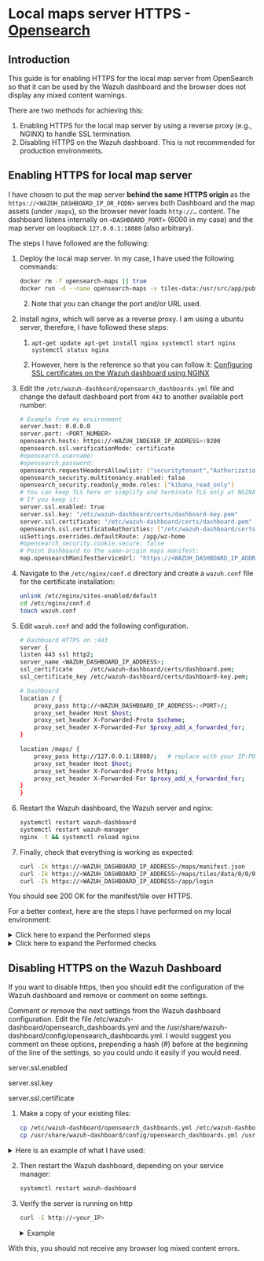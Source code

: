 # Local maps server HTTPS - [Opensearch](https://docs.opensearch.org/latest/dashboards/visualize/selfhost-maps-server/)

## Introduction

This guide is for enabling HTTPS for the local map server from OpenSearch so that it can be used by the Wazuh dashboard and the browser does not display any mixed content warnings.

There are two methods for achieving this:
1. Enabling HTTPS for the local map server by using a reverse proxy (e.g., NGINX) to handle SSL termination.
2. Disabling HTTPS on the Wazuh dashboard. This is not recommended for production environments.

## Enabling HTTPS for local map server

I have chosen to put the map server **behind the same HTTPS origin** as the `https://<WAZUH_DASHBOARD_IP_OR_FQDN>` serves both Dashboard and the map assets (under `/maps`), so the browser never loads `http://…` content. The dashboard listens internally on `<DASHBOARD_PORT>` (6000 in my case) and the map server on loopback `127.0.0.1:18080` (also arbitrary).

The steps I have followed are the following:

1. Deploy the local map server. In my case, I have used the following commands:
    
    ```bash
    docker rm -f opensearch-maps || true
    docker run -d --name opensearch-maps -v tiles-data:/usr/src/app/public/tiles/data/ -e HOST_URL='https://<WAZUH_DASHBOARD_IP_OR_FQDN>/maps' -p 127.0.0.1:18080:8080 opensearchproject/opensearch-maps-server:1.0.0 run
    ```
    2. Note that you can change the port and/or URL used.
        
2. Install nginx, which will serve as a reverse proxy. I am using a ubuntu server, therefore, I have followed these steps:
    
    1. `apt-get update apt-get install nginx systemctl start nginx systemctl status nginx`
        
    2. However, here is the reference so that you can follow it: [Configuring SSL certificates on the Wazuh dashboard using NGINX](https://documentation.wazuh.com/current/user-manual/wazuh-dashboard/configuring-third-party-certs/ssl-nginx.html#setting-up-nginx-as-reverse-proxy)
        
3. Edit the `/etc/wazuh-dashboard/opensearch_dashboards.yml` file and change the default dashboard port from `443` to another available port number:
    
    ```bash
    # Example from my environment
    server.host: 0.0.0.0
    server.port: <PORT_NUMBER>
    opensearch.hosts: https://<WAZUH_INDEXER_IP_ADDRESS>:9200
    opensearch.ssl.verificationMode: certificate
    #opensearch.username:
    #opensearch.password:
    opensearch.requestHeadersAllowlist: ["securitytenant","Authorization"]
    opensearch_security.multitenancy.enabled: false
    opensearch_security.readonly_mode.roles: ["kibana_read_only"]
    # You can keep TLS here or simplify and terminate TLS only at NGINX.
    # If you keep it:
    server.ssl.enabled: true
    server.ssl.key: "/etc/wazuh-dashboard/certs/dashboard-key.pem"
    server.ssl.certificate: "/etc/wazuh-dashboard/certs/dashboard.pem"
    opensearch.ssl.certificateAuthorities: ["/etc/wazuh-dashboard/certs/root-ca.pem"]
    uiSettings.overrides.defaultRoute: /app/wz-home
    #opensearch_security.cookie.secure: false
    # Point Dashboard to the same-origin maps manifest:
    map.opensearchManifestServiceUrl: "https://<WAZUH_DASHBOARD_IP_ADDRESS>/maps/manifest.json"
    ```

4. Navigate to the `/etc/nginx/conf.d` directory and create a `wazuh.conf` file for the certificate installation:
    
    ```bash
    unlink /etc/nginx/sites-enabled/default
    cd /etc/nginx/conf.d
    touch wazuh.conf
    ```
        
5. Edit `wazuh.conf` and add the following configuration.
    
    ```bash
    # Dashboard HTTPS on :443
    server {
    listen 443 ssl http2;
    server_name <WAZUH_DASHBOARD_IP_ADDRESS>;
    ssl_certificate     /etc/wazuh-dashboard/certs/dashboard.pem;
    ssl_certificate_key /etc/wazuh-dashboard/certs/dashboard-key.pem;

    # Dashboard
    location / {
        proxy_pass http://<WAZUH_DASHBOARD_IP_ADDRESS>:<PORT>/;
        proxy_set_header Host $host;
        proxy_set_header X-Forwarded-Proto $scheme;
        proxy_set_header X-Forwarded-For $proxy_add_x_forwarded_for;
    }

    location /maps/ {
        proxy_pass http://127.0.0.1:18080/;   # replace with your IP:PORT used: /maps/ -> /
        proxy_set_header Host $host;
        proxy_set_header X-Forwarded-Proto https;
        proxy_set_header X-Forwarded-For $proxy_add_x_forwarded_for;
    }
    }
    ```
    
6. Restart the Wazuh dashboard, the Wazuh server and nginx:
    
    ```bash
    systemctl restart wazuh-dashboard
    systemctl restart wazuh-manager
    nginx -t && systemctl reload nginx
    ```
    
7. Finally, check that everything is working as expected:
    
    ```bash
    curl -Ik https://<WAZUH_DASHBOARD_IP_ADDRESS>/maps/manifest.json
    curl -Ik https://<WAZUH_DASHBOARD_IP_ADDRESS>/maps/tiles/data/0/0/0.png
    curl -Ik https://<WAZUH_DASHBOARD_IP_ADDRESS>/app/login
    ```
        

You should see 200 OK for the manifest/tile over HTTPS.

For a better context, here are the steps I have performed on my local environment:

<details>
<summary> Click here to expand the Performed steps </summary>

```bash
root@wserver-22:/home/vboxuser# docker rm -f opensearch-maps || true
docker run -d --name opensearch-maps \
  -v tiles-data:/usr/src/app/public/tiles/data/ \
  -e HOST_URL='https://192.168.56.250/maps' \
  -p 127.0.0.1:18080:8080 \
  opensearchproject/opensearch-maps-server:1.0.0 run
opensearch-maps
9c1a32c6a560919a6a5bce21f4d55e92de0e7682fbcdcafcde5a64f0aed88501
root@wserver-22:/home/vboxuser# nano /etc/nginx/conf.d/wazuh.conf
root@wserver-22:/home/vboxuser# cat /etc/nginx/conf.d/wazuh.conf
# Dashboard HTTPS on :443
server {
  listen 443 ssl http2;
  server_name 192.168.56.250;
  ssl_certificate     /etc/wazuh-dashboard/certs/dashboard.pem;
  ssl_certificate_key /etc/wazuh-dashboard/certs/dashboard-key.pem;

  # Dashboard
  location / {
    proxy_pass http://192.168.56.250:6000/;
    proxy_set_header Host $host;
    proxy_set_header X-Forwarded-Proto $scheme;
    proxy_set_header X-Forwarded-For $proxy_add_x_forwarded_for;
    proxy_http_version 1.1;
    proxy_set_header Upgrade $http_upgrade;
    proxy_set_header Connection "upgrade";
  }

  location /maps/ {
    proxy_pass http://127.0.0.1:18080/;   # note trailing slash: /maps/ -> /
    proxy_http_version 1.1;
    proxy_set_header Host $host;
    proxy_set_header X-Forwarded-Proto https;
    proxy_set_header X-Forwarded-For $proxy_add_x_forwarded_for;
    proxy_redirect off
  }
}
root@wserver-22:/home/vboxuser# nginx -t && systemctl reload nginx
nginx: [emerg] unexpected "}" in /etc/nginx/conf.d/wazuh.conf:26
nginx: configuration file /etc/nginx/nginx.conf test failed
root@wserver-22:/home/vboxuser# nano /etc/nginx/conf.d/wazuh.conf
root@wserver-22:/home/vboxuser# nginx -t && systemctl reload nginx
nginx: the configuration file /etc/nginx/nginx.conf syntax is ok
nginx: configuration file /etc/nginx/nginx.conf test is successful
root@wserver-22:/home/vboxuser# nano /etc/wazuh-dashboard/opensearch_dashboards.yml
root@wserver-22:/home/vboxuser# cat /etc/wazuh-dashboard/opensearch_dashboards.yml
server.host: 0.0.0.0
server.port: 6000
opensearch.hosts: https://192.168.56.250:9200
opensearch.ssl.verificationMode: certificate
#opensearch.username:
#opensearch.password:
opensearch.requestHeadersAllowlist: ["securitytenant","Authorization"]
opensearch_security.multitenancy.enabled: false
opensearch_security.readonly_mode.roles: ["kibana_read_only"]
server.ssl.enabled: true
server.ssl.key: "/etc/wazuh-dashboard/certs/dashboard-key.pem"
server.ssl.certificate: "/etc/wazuh-dashboard/certs/dashboard.pem"
opensearch.ssl.certificateAuthorities: ["/etc/wazuh-dashboard/certs/root-ca.pem"]
uiSettings.overrides.defaultRoute: /app/wz-home
#opensearch_security.cookie.secure: false
map.opensearchManifestServiceUrl: "https://192.168.56.250/maps/manifest.json"
root@wserver-22:/home/vboxuser# nginx -t && systemctl reload nginx
nginx: the configuration file /etc/nginx/nginx.conf syntax is ok
nginx: configuration file /etc/nginx/nginx.conf test is successful
root@wserver-22:/home/vboxuser# systemctl restart wazuh-dashboard
```

</details>

<details>
<summary> Click here to expand the Performed checks </summary>

```bash
root@wserver-22:/home/vboxuser# curl -Ik https://192.168.56.250/maps/manifest.json
HTTP/2 200 
server: nginx/1.18.0 (Ubuntu)
date: Wed, 20 Aug 2025 08:59:25 GMT
content-type: application/json; charset=utf-8
content-length: 303
x-powered-by: Express
access-control-allow-origin: *
etag: W/"12f-qOQo+kPzqS3REWedNi9H7bbuXg8"

root@wserver-22:/home/vboxuser# curl -Ik https://192.168.56.250/maps/tiles/data/0/0/0.png
HTTP/2 200 
server: nginx/1.18.0 (Ubuntu)
date: Wed, 20 Aug 2025 08:59:36 GMT
content-type: image/png
content-length: 6918
x-powered-by: Express
access-control-allow-origin: *
accept-ranges: bytes
cache-control: public, max-age=0
last-modified: Thu, 30 Jun 2022 23:46:33 GMT
etag: W/"1b06-181b70257a8"

root@wserver-22:/home/vboxuser# curl -Ik https://192.168.56.250/app/login
HTTP/2 200 
server: nginx/1.18.0 (Ubuntu)
date: Wed, 20 Aug 2025 09:00:55 GMT
content-type: text/html; charset=utf-8
content-length: 113374
set-cookie: security_authentication=; Max-Age=0; Expires=Thu, 01 Jan 1970 00:00:00 GMT; HttpOnly; Path=/
set-cookie: security_authentication=; Max-Age=0; Expires=Thu, 01 Jan 1970 00:00:00 GMT; HttpOnly; Path=/
content-security-policy: script-src 'unsafe-eval' 'self'; worker-src blob: 'self'; style-src 'unsafe-inline' 'self'
osd-name: wserver-22
x-frame-options: sameorigin
cache-control: private, no-cache, no-store, must-revalidate
vary: accept-encoding
```

</details>

## Disabling HTTPS on the Wazuh Dashboard
If you want to disable https, then you should edit the configuration of the Wazuh dashboard and remove or comment on some settings.

Comment or remove the next settings from the Wazuh dashboard configuration. Edit the file /etc/wazuh-dashboard/opensearch_dashboards.yml and the /usr/share/wazuh-dashboard/config/opensearch_dashboards.yml. I would suggest you comment on these options, prepending a hash (#) before at the beginning of the line of the settings, so you could undo it easily if you would need.

server.ssl.enabled

server.ssl.key

server.ssl.certificate

1. Make a copy of your existing files:
    ```bash
    cp /etc/wazuh-dashboard/opensearch_dashboards.yml /etc/wazuh-dashboard/opensearch_dashboards.yml.bak
    cp /usr/share/wazuh-dashboard/config/opensearch_dashboards.yml /usr/share/wazuh-dashboard/config/opensearch_dashboards.yml.bak
    ```

<details>
<summary>Here is an example of what I have used:</summary>

```bash
root@wserver-22:/home/vboxuser# cat /etc/wazuh-dashboard/opensearch_dashboards.yml
server.host: 0.0.0.0
server.port: 80
opensearch.hosts: https://192.168.56.250:9200
opensearch.ssl.verificationMode: none
#opensearch.username:
#opensearch.password:
opensearch.requestHeadersAllowlist: ["securitytenant","Authorization"]
opensearch_security.multitenancy.enabled: false
opensearch_security.readonly_mode.roles: ["kibana_read_only"]
server.ssl.enabled: false
#server.ssl.key: "/etc/wazuh-dashboard/certs/dashboard-key.pem"
#server.ssl.certificate: "/etc/wazuh-dashboard/certs/dashboard.pem"
#opensearch.ssl.certificateAuthorities: ["/etc/wazuh-dashboard/certs/root-ca.pem"]
uiSettings.overrides.defaultRoute: /app/wz-home
opensearch_security.cookie.secure: false
map.opensearchManifestServiceUrl: "http://192.168.56.250:8080/manifest.json"

root@wserver-22:/home/vboxuser# cat /usr/share/wazuh-dashboard/config/opensearch_dashboards.yml 
server.host: 0.0.0.0
server.port: 80
opensearch.hosts: https://192.168.56.250:9200
opensearch.ssl.verificationMode: none
#opensearch.username:
#opensearch.password:
opensearch.requestHeadersAllowlist: ["securitytenant","Authorization"]
opensearch_security.multitenancy.enabled: false
opensearch_security.readonly_mode.roles: ["kibana_read_only"]
server.ssl.enabled: false
#server.ssl.key: "/etc/wazuh-dashboard/certs/dashboard-key.pem"
#server.ssl.certificate: "/etc/wazuh-dashboard/certs/dashboard.pem"
#opensearch.ssl.certificateAuthorities: ["/etc/wazuh-dashboard/certs/root-ca.pem"]
uiSettings.overrides.defaultRoute: /app/wz-home
opensearch_security.cookie.secure: false
```

</details>

2. Then restart the Wazuh dashboard, depending on your service manager:

    ```bash
    systemctl restart wazuh-dashboard
    ```

3. Verify the server is running on http

    ```bash
    curl -I http://<your_IP>
    ```

    <details>
    <summary> Example</summary>

    ```bash
    # Example
    root@wserver-22:/home/vboxuser# curl -I http://192.168.56.250
    HTTP/1.1 302 Found
    location: /app/login?
    osd-name: wserver-22
    x-frame-options: sameorigin
    cache-control: private, no-cache, no-store, must-revalidate
    set-cookie: security_authentication=; Max-Age=0; Expires=Thu, 01 Jan 1970 00:00:00 GMT; HttpOnly; Path=/
    content-length: 0
    Date: Mon, 18 Aug 2025 12:42:41 GMT
    Connection: keep-alive
    Keep-Alive: timeout=120
    ```

    </details>

With this, you should not receive any browser log mixed content errors.